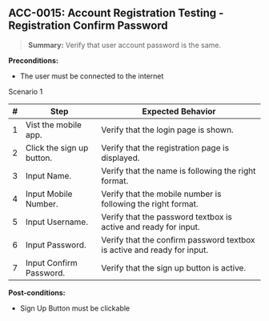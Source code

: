 ## **ACC-0015:** Account Registration Testing - Registration Confirm Password

> **Summary:** Verify that user account password is the same. <br>

**Preconditions:**

- The user must be connected to the internet

Scenario 1

| \#  | Step                      | Expected Behavior                                                       |
| --- | ------------------------- | ----------------------------------------------------------------------- |
| 1   | Vist the mobile app.      | Verify that the login page is shown.                                    |
| 2   | Click the sign up button. | Verify that the registration page is displayed.                         |
| 3   | Input Name.               | Verify that the name is following the right format.                     |
| 4   | Input Mobile Number.      | Verify that the mobile number is following the right format.            |
| 5   | Input Username.           | Verify that the password textbox is active and ready for input.         |
| 6   | Input Password.           | Verify that the confirm password textbox is active and ready for input. |
| 7   | Input Confirm Password.   | Verify that the sign up button is active.                               |

**Post-conditions:**

- Sign Up Button must be clickable
